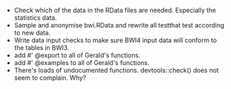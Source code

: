 * Check which of the data in the RData files are needed. Especially the
  statistics data.
* Sample and anonymise bwi.RData and rewrite all testthat test according to new data.
* Write data input checks to make sure BWI4 input data will conform to the tables in BWI3.
* add #' @export to all of Gerald's functions.
* add #' @examples to all of Gerald's functions.
* There's loads of undocumented functions. devtools::check() does not seem to
  complain. Why?
